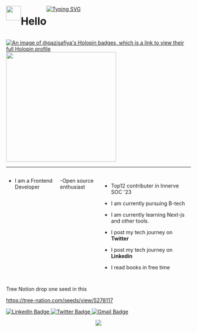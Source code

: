 
<div style="display:flex">

<img src="https://media.giphy.com/media/AOXNxxIJuBQdNTBblp/giphy.gif"  width="40" flex></img> <h1>Hello</h1>

  <a href="https://git.io/typing-svg"><img src="https://readme-typing-svg.demolab.com?font=Fira+Code&weight=6000&size=28&duration=5304&pause=1000&color36BCF7FF&background=FFD22800&center=true&vCenter=true&width=850&lines=Hello,+I'm+Safiya Siddiqui,+Welcome+to+My+Profile!+;I+am+a+Frontend+Developer+;Self+learner ;Open-source+contributer" alt="Typing SVG" /></a>
</div>




[![An image of @qazisafiya's Holopin badges, which is a link to view their full Holopin profile](https://holopin.me/qazisafiya)](https://holopin.io/@qazisafiya)
<img src="https://github.com/QaziSafiya/QaziSafiya/assets/143307549/e57d1c88-a139-451d-812c-bbdf402a6821"  width="300"></img>



---

<div style="display:flex">
  
- I am a Frontend Developer

-Open source enthusiast
- Top12 contributer in Innerve SOC '23
 
- I am currently pursuing B-tech

- I am currently learning Next-js and other  tools.

- I post my tech journey on **Twitter**
-  I post my tech journey on **Linkedin**

- I read books in free time



</div>


Tree Notion drop one seed in this

https://tree-nation.com/seeds/view/5278117



<div id="badges">
    <a href="https://www.linkedin.com/in/safiya-siddiqui-566009214/overlay/contact-info/">
    <img src="https://img.shields.io/badge/LinkedIn-blue?style=for-the-badge&logo=linkedin&logoColor=white" alt="LinkedIn Badge"/>
    </a>
    <a href="https://twitter.com/Safiya85395?t=IcmO6CIUFb-vjcIDL3P5IQ&s=09">
    <img src="https://img.shields.io/badge/Twitter-blue?style=for-the-badge&logo=Twitter&logoColor=white" alt="Twitter Badge"/>
    </a>
    <a href="https://mail.google.com/mail/u/0/?fs=1&tf=cm&to=siddiquisafiya69@gmail.com">
    <img src="https://img.shields.io/badge/Gmail-D14836?style=for-the-badge&logo=gmail&logoColor=white" alt="Gmail Badge"/>
    </a>
</div>

<p align="center">
  <img src="https://capsule-render.vercel.app/api?type=waving&color=gradient&height=65&section=footer"/>
</p>
